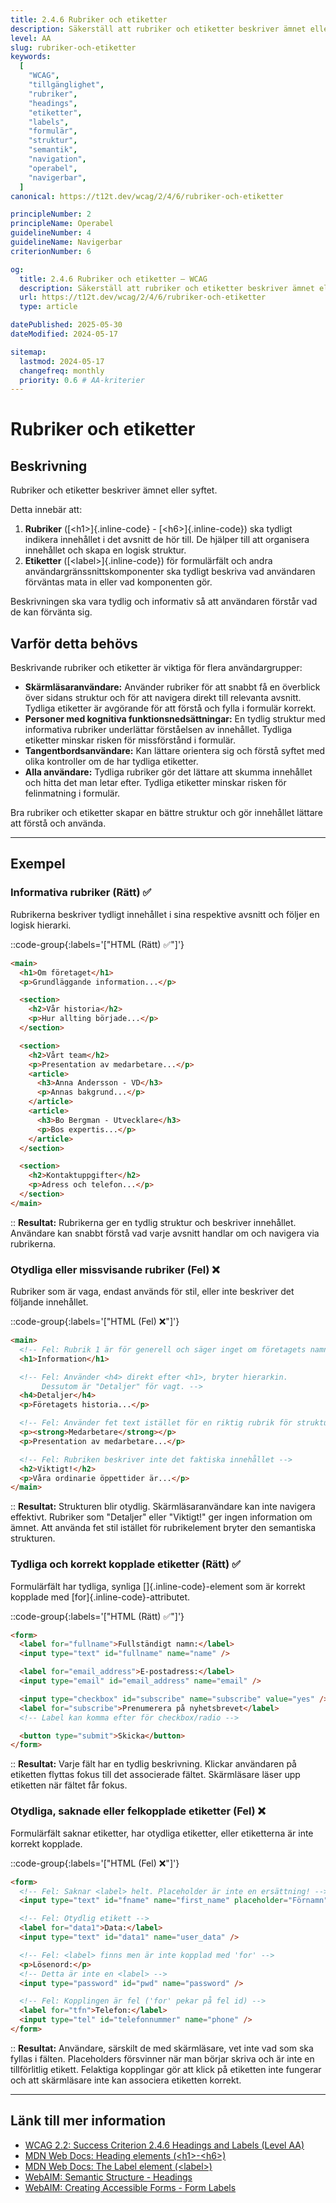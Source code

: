 ```yaml
---
title: 2.4.6 Rubriker och etiketter
description: Säkerställ att rubriker och etiketter beskriver ämnet eller syftet för det innehåll de är associerade med.
level: AA
slug: rubriker-och-etiketter
keywords:
  [
    "WCAG",
    "tillgänglighet",
    "rubriker",
    "headings",
    "etiketter",
    "labels",
    "formulär",
    "struktur",
    "semantik",
    "navigation",
    "operabel",
    "navigerbar",
  ]
canonical: https://t12t.dev/wcag/2/4/6/rubriker-och-etiketter

principleNumber: 2
principleName: Operabel
guidelineNumber: 4
guidelineName: Navigerbar
criterionNumber: 6

og:
  title: 2.4.6 Rubriker och etiketter – WCAG
  description: Säkerställ att rubriker och etiketter beskriver ämnet eller syftet.
  url: https://t12t.dev/wcag/2/4/6/rubriker-och-etiketter
  type: article

datePublished: 2025-05-30
dateModified: 2024-05-17

sitemap:
  lastmod: 2024-05-17
  changefreq: monthly
  priority: 0.6 # AA-kriterier
---
```


# Rubriker och etiketter

## Beskrivning

Rubriker och etiketter beskriver ämnet eller syftet.

Detta innebär att:

1.  **Rubriker** ([\<h1\>]{.inline-code} - [\<h6\>]{.inline-code}) ska tydligt indikera innehållet i det avsnitt de hör till. De hjälper till att organisera innehållet och skapa en logisk struktur.
2.  **Etiketter** ([\<label\>]{.inline-code}) för formulärfält och andra användargränssnittskomponenter ska tydligt beskriva vad användaren förväntas mata in eller vad komponenten gör.

Beskrivningen ska vara tydlig och informativ så att användaren förstår vad de kan förvänta sig.

## Varför detta behövs

Beskrivande rubriker och etiketter är viktiga för flera användargrupper:

- **Skärmläsaranvändare:** Använder rubriker för att snabbt få en överblick över sidans struktur och för att navigera direkt till relevanta avsnitt. Tydliga etiketter är avgörande för att förstå och fylla i formulär korrekt.
- **Personer med kognitiva funktionsnedsättningar:** En tydlig struktur med informativa rubriker underlättar förståelsen av innehållet. Tydliga etiketter minskar risken för missförstånd i formulär.
- **Tangentbordsanvändare:** Kan lättare orientera sig och förstå syftet med olika kontroller om de har tydliga etiketter.
- **Alla användare:** Tydliga rubriker gör det lättare att skumma innehållet och hitta det man letar efter. Tydliga etiketter minskar risken för felinmatning i formulär.

Bra rubriker och etiketter skapar en bättre struktur och gör innehållet lättare att förstå och använda.

---

## Exempel

### Informativa rubriker (Rätt) ✅

Rubrikerna beskriver tydligt innehållet i sina respektive avsnitt och följer en logisk hierarki.

::code-group{:labels='["HTML (Rätt) ✅"]'}

```html showLineNumbers
<main>
  <h1>Om företaget</h1>
  <p>Grundläggande information...</p>

  <section>
    <h2>Vår historia</h2>
    <p>Hur allting började...</p>
  </section>

  <section>
    <h2>Vårt team</h2>
    <p>Presentation av medarbetare...</p>
    <article>
      <h3>Anna Andersson - VD</h3>
      <p>Annas bakgrund...</p>
    </article>
    <article>
      <h3>Bo Bergman - Utvecklare</h3>
      <p>Bos expertis...</p>
    </article>
  </section>

  <section>
    <h2>Kontaktuppgifter</h2>
    <p>Adress och telefon...</p>
  </section>
</main>
```

::
**Resultat:** Rubrikerna ger en tydlig struktur och beskriver innehållet. Användare kan snabbt förstå vad varje avsnitt handlar om och navigera via rubrikerna.

### Otydliga eller missvisande rubriker (Fel) ❌

Rubriker som är vaga, endast används för stil, eller inte beskriver det följande innehållet.

::code-group{:labels='["HTML (Fel) ❌"]'}

```html showLineNumbers
<main>
  <!-- Fel: Rubrik 1 är för generell och säger inget om företagets namn -->
  <h1>Information</h1>

  <!-- Fel: Använder <h4> direkt efter <h1>, bryter hierarkin.
       Dessutom är "Detaljer" för vagt. -->
  <h4>Detaljer</h4>
  <p>Företagets historia...</p>

  <!-- Fel: Använder fet text istället för en riktig rubrik för struktur -->
  <p><strong>Medarbetare</strong></p>
  <p>Presentation av medarbetare...</p>

  <!-- Fel: Rubriken beskriver inte det faktiska innehållet -->
  <h2>Viktigt!</h2>
  <p>Våra ordinarie öppettider är...</p>
</main>
```

::
**Resultat:** Strukturen blir otydlig. Skärmläsaranvändare kan inte navigera effektivt. Rubriker som "Detaljer" eller "Viktigt!" ger ingen information om ämnet. Att använda fet stil istället för rubrikelement bryter den semantiska strukturen.

### Tydliga och korrekt kopplade etiketter (Rätt) ✅

Formulärfält har tydliga, synliga [<label>]{.inline-code}-element som är korrekt kopplade med [for]{.inline-code}-attributet.

::code-group{:labels='["HTML (Rätt) ✅"]'}

```html {2,5,9} showLineNumbers
<form>
  <label for="fullname">Fullständigt namn:</label>
  <input type="text" id="fullname" name="name" />

  <label for="email_address">E-postadress:</label>
  <input type="email" id="email_address" name="email" />

  <input type="checkbox" id="subscribe" name="subscribe" value="yes" />
  <label for="subscribe">Prenumerera på nyhetsbrevet</label>
  <!-- Label kan komma efter för checkbox/radio -->

  <button type="submit">Skicka</button>
</form>
```

::
**Resultat:** Varje fält har en tydlig beskrivning. Klickar användaren på etiketten flyttas fokus till det associerade fältet. Skärmläsare läser upp etiketten när fältet får fokus.

### Otydliga, saknade eller felkopplade etiketter (Fel) ❌

Formulärfält saknar etiketter, har otydliga etiketter, eller etiketterna är inte korrekt kopplade.

::code-group{:labels='["HTML (Fel) ❌"]'}

```html showLineNumbers
<form>
  <!-- Fel: Saknar <label> helt. Placeholder är inte en ersättning! -->
  <input type="text" id="fname" name="first_name" placeholder="Förnamn" />

  <!-- Fel: Otydlig etikett -->
  <label for="data1">Data:</label>
  <input type="text" id="data1" name="user_data" />

  <!-- Fel: <label> finns men är inte kopplad med 'for' -->
  <p>Lösenord:</p>
  <!-- Detta är inte en <label> -->
  <input type="password" id="pwd" name="password" />

  <!-- Fel: Kopplingen är fel ('for' pekar på fel id) -->
  <label for="tfn">Telefon:</label>
  <input type="tel" id="telefonnummer" name="phone" />
</form>
```

::
**Resultat:** Användare, särskilt de med skärmläsare, vet inte vad som ska fyllas i fälten. Placeholders försvinner när man börjar skriva och är inte en tillförlitlig etikett. Felaktiga kopplingar gör att klick på etiketten inte fungerar och att skärmläsare inte kan associera etiketten korrekt.

---

## Länk till mer information

- [WCAG 2.2: Success Criterion 2.4.6 Headings and Labels (Level AA)](https://www.w3.org/WAI/WCAG22/Understanding/headings-and-labels.html)
- [MDN Web Docs: Heading elements (\<h1\>-\<h6\>)](https://developer.mozilla.org/en-US/docs/Web/HTML/Element/Heading_Elements)
- [MDN Web Docs: The Label element (\<label\>)](https://developer.mozilla.org/en-US/docs/Web/HTML/Element/label)
- [WebAIM: Semantic Structure - Headings](https://webaim.org/techniques/semanticstructure/#headings)
- [WebAIM: Creating Accessible Forms - Form Labels](https://webaim.org/techniques/forms/labels)
